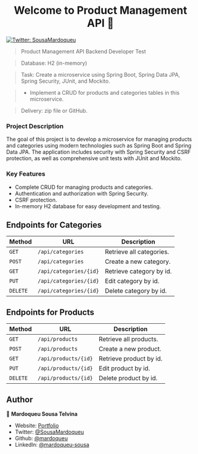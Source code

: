 <h1 align="center">Welcome to Product Management API 👋</h1>
<p>
  <a href="https://twitter.com/SousaMardoqueu" target="_blank">
    <img alt="Twitter: SousaMardoqueu" src="https://img.shields.io/twitter/follow/SousaMardoqueu.svg?style=social" />
  </a>
</p>

> Product Management API
> Backend Developer Test

> Database: H2 (in-memory)

> Task: Create a microservice using Spring Boot, Spring Data JPA, Spring Security, JUnit, and Mockito.

> - Implement a CRUD for products and categories tables in this microservice.

> Delivery: zip file or GitHub.

### Project Description

The goal of this project is to develop a microservice for managing products and categories using modern technologies such as Spring Boot and Spring Data JPA. The application includes security with Spring Security and CSRF protection, as well as comprehensive unit tests with JUnit and Mockito.

### Key Features

- Complete CRUD for managing products and categories.
- Authentication and authorization with Spring Security.
- CSRF protection.
- In-memory H2 database for easy development and testing.

## Endpoints for Categories

| Method   | URL                                      | Description                              |
| -------- | ---------------------------------------- | ---------------------------------------- |
| `GET`    | `/api/categories`                        | Retrieve all categories.                 |
| `POST`   | `/api/categories`                        | Create a new category.                   |
| `GET`    | `/api/categories/{id}`                   | Retrieve category by id.                 |
| `PUT`    | `/api/categories/{id}`                   | Edit category by id.                     |
| `DELETE` | `/api/categories/{id}`                   | Delete category by id.                   |

## Endpoints for Products

| Method   | URL                                      | Description                              |
| -------- | ---------------------------------------- | ---------------------------------------- |
| `GET`    | `/api/products`                          | Retrieve all products.                   |
| `POST`   | `/api/products`                          | Create a new product.                    |
| `GET`    | `/api/products/{id}`                     | Retrieve product by id.                  |
| `PUT`    | `/api/products/{id}`                     | Edit product by id.                      |
| `DELETE` | `/api/products/{id}`                     | Delete product by id.                    |

## Author

👤 **Mardoqueu Sousa Telvina**

* Website: [Portfolio](https://mardoqueu.vercel.app/)
* Twitter: [@SousaMardoqueu](https://twitter.com/SousaMardoqueu)
* Github: [@mardoqueu](https://github.com/mardoqueu)
* LinkedIn: [@mardoqueu-sousa](https://linkedin.com/in/mardoqueu-sousa)


